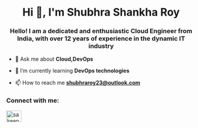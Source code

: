<h1 align="center">Hi 👋, I'm Shubhra Shankha Roy</h1>
<h3 align="center">Hello! I am a dedicated and enthusiastic Cloud Engineer from India, with over 12 years of experience in the dynamic IT industry </h3>




- 💬 Ask me about **Cloud,DevOps**

- 🌱 I’m currently learning **DevOps technologies**

- 📫 How to reach me **shubhraroy23@outlook.com**

<h3 align="left">Connect with me:</h3>
<p align="left">
<a href="www.linkedin.com/in/shubhra-shankha-roy" target="blank"><img align="center" src="https://raw.githubusercontent.com/rahuldkjain/github-profile-readme-generator/master/src/images/icons/Social/linked-in-alt.svg" alt="sakeena-shaik" height="30" width="40" /></a>
</p>
